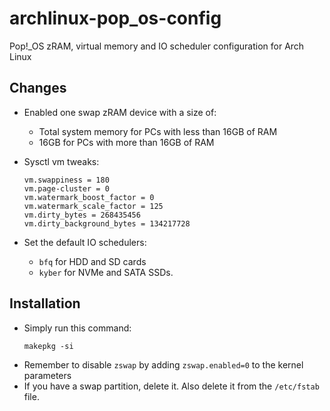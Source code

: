 # archlinux-pop_os-config
Pop!_OS zRAM, virtual memory and IO scheduler configuration for Arch Linux

## Changes
  * Enabled one swap zRAM device with a size of:
    * Total system memory for PCs with less than 16GB of RAM
    * 16GB for PCs with more than 16GB of RAM
    
  * Sysctl vm tweaks:
    ```Shell
    vm.swappiness = 180
    vm.page-cluster = 0
    vm.watermark_boost_factor = 0
    vm.watermark_scale_factor = 125
    vm.dirty_bytes = 268435456
    vm.dirty_background_bytes = 134217728
    ```
  * Set the default IO schedulers:
    * `bfq` for HDD and SD cards
    * `kyber` for NVMe and SATA SSDs.

## Installation
  * Simply run this command:
    ```
    makepkg -si
    ```
  * Remember to disable `zswap` by adding `zswap.enabled=0` to the kernel parameters
  * If you have a swap partition, delete it. Also delete it from the `/etc/fstab` file.
